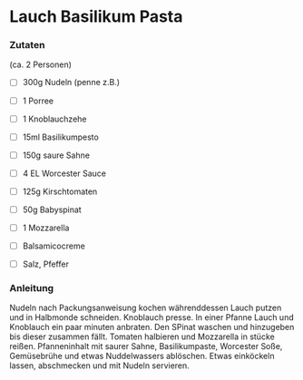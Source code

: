 # Lauch Basilikum Pasta

### Zutaten
(ca. 2 Personen)

- [ ] 300g Nudeln (penne z.B.)
- [ ] 1 Porree
- [ ] 1 Knoblauchzehe
- [ ] 15ml Basilikumpesto
- [ ] 150g saure Sahne
- [ ] 4 EL Worcester Sauce
- [ ] 125g Kirschtomaten
- [ ] 50g Babyspinat
- [ ] 1 Mozzarella
- [ ] Balsamicocreme
- [ ] Salz, Pfeffer


### Anleitung
Nudeln nach Packungsanweisung kochen währenddessen Lauch putzen und in Halbmonde schneiden. Knoblauch presse.
In einer Pfanne Lauch und Knoblauch ein paar minuten anbraten. Den SPinat waschen und hinzugeben bis dieser zusammen fällt.
Tomaten halbieren und Mozzarella in stücke reißen. Pfanneninhalt mit saurer Sahne, Basilikumpaste, Worcester Soße, Gemüsebrühe 
und etwas Nuddelwassers ablöschen. Etwas einköckeln lassen, abschmecken und mit Nudeln servieren.

